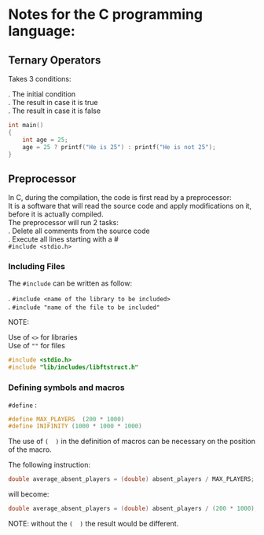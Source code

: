 # Notes for the C programming language:

## Ternary Operators

Takes 3 conditions: 

. The initial condition<br>
. The result in case it is true<br>
. The result in case it is false<br>

```c
int main()
{
    int age = 25;
    age = 25 ? printf("He is 25") : printf("He is not 25");
}
```


## Preprocessor

In C, during the compilation, the code is first read by a preprocessor:<br>
It is a software that will read the source code and apply modifications on it,
before it is actually compiled.<br>
The preprocessor will run 2 tasks:<br>
. Delete all comments from the source code<br>
. Execute all lines starting with a #<br>
`#include <stdio.h>`


### Including Files

The `#include` can be written as follow:

. `#include <name of the library to be included>`<br>
. `#include "name of the file to be included"`<br>


NOTE: 

Use of `<>` for libraries<br>
Use of `""` for files<br>

```c
#include <stdio.h>
#include "lib/includes/libftstruct.h"
```


### Defining symbols and macros

`#define` :

```c
#define MAX_PLAYERS  (200 * 1000)
#define INIFINITY (1000 * 1000 * 1000)
```
The use of `(  )` in the definition of macros can be necessary 
on the position of the macro.<br>

The following instruction:
```c
double average_absent_players = (double) absent_players / MAX_PLAYERS;
```
will become:
```c
double average_absent_players = (double) absent_players / (200 * 1000);
```
NOTE: without the `(  )` the result would be different.

